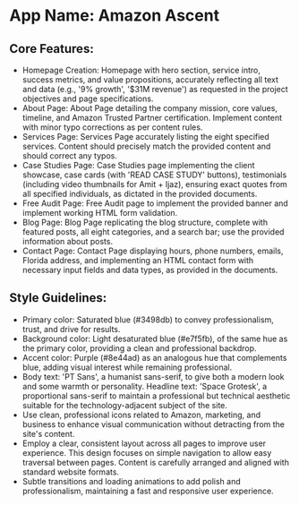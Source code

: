 # **App Name**: Amazon Ascent

## Core Features:

- Homepage Creation: Homepage with hero section, service intro, success metrics, and value propositions, accurately reflecting all text and data (e.g., '9% growth', '$31M revenue') as requested in the project objectives and page specifications.
- About Page: About Page detailing the company mission, core values, timeline, and Amazon Trusted Partner certification. Implement content with minor typo corrections as per content rules.
- Services Page: Services Page accurately listing the eight specified services. Content should precisely match the provided content and should correct any typos.
- Case Studies Page: Case Studies page implementing the client showcase, case cards (with 'READ CASE STUDY' buttons), testimonials (including video thumbnails for Amit + Ijaz), ensuring exact quotes from all specified individuals, as dictated in the provided documents.
- Free Audit Page: Free Audit page to implement the provided banner and implement working HTML form validation.
- Blog Page: Blog Page replicating the blog structure, complete with featured posts, all eight categories, and a search bar; use the provided information about posts.
- Contact Page: Contact Page displaying hours, phone numbers, emails, Florida address, and implementing an HTML contact form with necessary input fields and data types, as provided in the documents.

## Style Guidelines:

- Primary color: Saturated blue (#3498db) to convey professionalism, trust, and drive for results.
- Background color: Light desaturated blue (#e7f5fb), of the same hue as the primary color, providing a clean and professional backdrop.
- Accent color: Purple (#8e44ad) as an analogous hue that complements blue, adding visual interest while remaining professional.
- Body text: 'PT Sans', a humanist sans-serif, to give both a modern look and some warmth or personality. Headline text: 'Space Grotesk', a proportional sans-serif to maintain a professional but technical aesthetic suitable for the technology-adjacent subject of the site.
- Use clean, professional icons related to Amazon, marketing, and business to enhance visual communication without detracting from the site's content.
- Employ a clear, consistent layout across all pages to improve user experience. This design focuses on simple navigation to allow easy traversal between pages. Content is carefully arranged and aligned with standard website formats.
- Subtle transitions and loading animations to add polish and professionalism, maintaining a fast and responsive user experience.